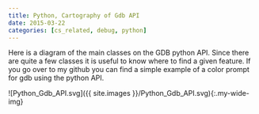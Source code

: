 ```yaml
---
title: Python, Cartography of Gdb API
date: 2015-03-22
categories: [cs_related, debug, python]
---
```


Here is a diagram of the main classes on the GDB python API. Since there are quite a few classes it
is useful to know where to find a given feature. If you go over to my github you can find a simple
example of a color prompt for gdb using the python API.

![Python_Gdb_API.svg]({{ site.images }}/Python_Gdb_API.svg){:.my-wide-img}
